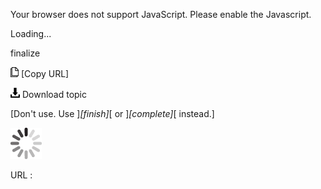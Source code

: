 Your browser does not support JavaScript. Please enable the Javascript.

Loading...

finalize

![Copy URL](finalize_files/Copy.png) [Copy URL]

![Download](finalize_files/Download.png)
Download topic

[Don't use. Use ]*[finish]*[ or ]*[complete]*[ instead.]

![In progress](finalize_files/activity-large.gif)

URL :


